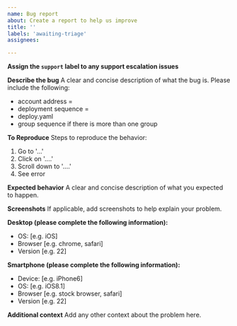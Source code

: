 ```yaml
---
name: Bug report
about: Create a report to help us improve
title: ''
labels: 'awaiting-triage'
assignees:

---
```


**Assign the `support` label to any support escalation issues**

**Describe the bug**
A clear and concise description of what the bug is. Please include the following:
- account address =
- deployment sequence =
- deploy.yaml
- group sequence if there is more than one group

**To Reproduce**
Steps to reproduce the behavior:
1. Go to '...'
2. Click on '....'
3. Scroll down to '....'
4. See error

**Expected behavior**
A clear and concise description of what you expected to happen.

**Screenshots**
If applicable, add screenshots to help explain your problem.

**Desktop (please complete the following information):**
 - OS: [e.g. iOS]
 - Browser [e.g. chrome, safari]
 - Version [e.g. 22]

**Smartphone (please complete the following information):**
 - Device: [e.g. iPhone6]
 - OS: [e.g. iOS8.1]
 - Browser [e.g. stock browser, safari]
 - Version [e.g. 22]

**Additional context**
Add any other context about the problem here.
